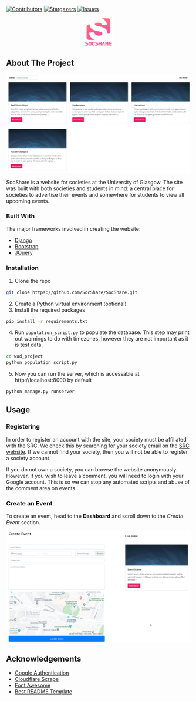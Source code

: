 [![Contributors][contributors-shield]][contributors-url]
[![Stargazers][stars-shield]][stars-url]
[![Issues][issues-shield]][issues-url]
<br />
<p align="center">
    <a href="http://socshare.pythonanywhere.com">
        <img src="images/logo.png" alt="Logo" width="80" height="80">
    </a>
</p>

<!-- ABOUT THE PROJECT -->
## About The Project

<p align="center">
    <img src="images/example.png" alt="Screenshot">
</p>

SocShare is a website for societies at the University of Glasgow. The site was built with both societies and students in mind: a central place for societies to advertise their events and somewhere for students to view all upcoming events.

### Built With
The major frameworks involved in creating the website:
* [Django](https://www.djangoproject.com/)
* [Bootstrap](https://getbootstrap.com)
* [JQuery](https://jquery.com)

### Installation

1. Clone the repo
```sh
git clone https://github.com/SocShare/SocShare.git
```
2. Create a Python virtual environment (optional)
3. Install the required packages
```sh
pip install -r requirements.txt
```
4. Run `population_script.py` to populate the database. This step may print out warnings to do with timezones, however they are not important as it is test data.
```sh
cd wad_project
python population_script.py
```
5. Now you can run the server, which is accessable at http://localhost:8000 by default
```sh
python manage.py runserver
```

<!-- USAGE EXAMPLES -->
## Usage

### Registering
In order to register an account with the site, your society must be affiliated with the SRC. We check this by searching for your society email on the [SRC website](https://www.glasgowstudent.net/clubs/find-a-club/). If we cannot find your society, then you will not be able to register a society account.  

If you do not own a society, you can browse the website anonymously. However, if you wish to leave a comment, you will need to login with your Google account. This is so we can stop any automated scripts and abuse of the comment area on events.

### Create an Event
To create an event, head to the **Dashboard** and scroll down to the *Create Event* section.
<p align="center">
    <img src="images/event.gif" alt="Create an event">
</p>


<!-- ACKNOWLEDGEMENTS -->
## Acknowledgements
* [Google Authentication](https://github.com/googleapis/google-auth-library-python)
* [Cloudflare Scrape](https://github.com/Anorov/cloudflare-scrape)
* [Font Awesome](https://fontawesome.com)
* [Best README Template](https://github.com/othneildrew/Best-README-Template)


<!-- MARKDOWN LINKS & IMAGES -->
<!-- https://www.markdownguide.org/basic-syntax/#reference-style-links -->
[contributors-shield]: https://img.shields.io/github/contributors/SocShare/SocShare.svg?style=flat-square
[contributors-url]: https://github.com/SocShare/SocShare/graphs/contributors
[stars-shield]: https://img.shields.io/github/stars/SocShare/SocShare.svg?style=flat-square
[stars-url]: https://github.com/SocShare/SocShare/stargazers
[issues-shield]: https://img.shields.io/github/issues/SocShare/SocShare.svg?style=flat-square
[issues-url]: https://github.com/SocShare/SocShare/issues